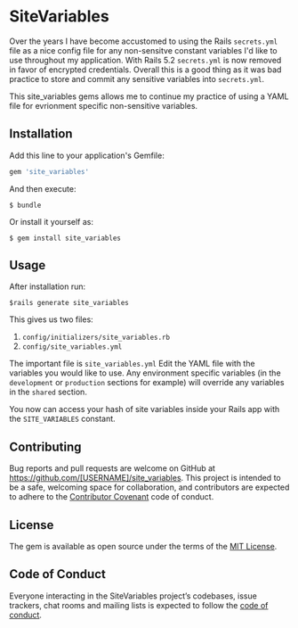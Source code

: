 # SiteVariables
Over the years I have become accustomed to using the Rails `secrets.yml` file as a nice config file for any non-sensitve constant variables I'd like to use throughout my application. With Rails 5.2 `secrets.yml` is now removed in favor of encrypted credentials. Overall this is a good thing as it was bad practice to store and commit any sensitive variables into `secrets.yml`. 

This site_variables gems allows me to continue my practice of using a YAML file for evrionment specific non-sensitive variables.

## Installation

Add this line to your application's Gemfile:

```ruby
gem 'site_variables'
```

And then execute:

    $ bundle

Or install it yourself as:

    $ gem install site_variables

## Usage

After installation run:

    $rails generate site_variables
    
This gives us two files:

1. `config/initializers/site_variables.rb`
2. `config/site_variables.yml`

The important file is `site_variables.yml` 
Edit the YAML file with the variables you would like to use. Any environment specific variables (in the `development` or `production` sections for example) will override any variables in the `shared` section.

You now can access your hash of site variables inside your Rails app with the `SITE_VARIABLES` constant.

## Contributing

Bug reports and pull requests are welcome on GitHub at https://github.com/[USERNAME]/site_variables. This project is intended to be a safe, welcoming space for collaboration, and contributors are expected to adhere to the [Contributor Covenant](http://contributor-covenant.org) code of conduct.

## License

The gem is available as open source under the terms of the [MIT License](https://opensource.org/licenses/MIT).

## Code of Conduct

Everyone interacting in the SiteVariables project’s codebases, issue trackers, chat rooms and mailing lists is expected to follow the [code of conduct](https://github.com/[USERNAME]/site_variables/blob/master/CODE_OF_CONDUCT.md).
